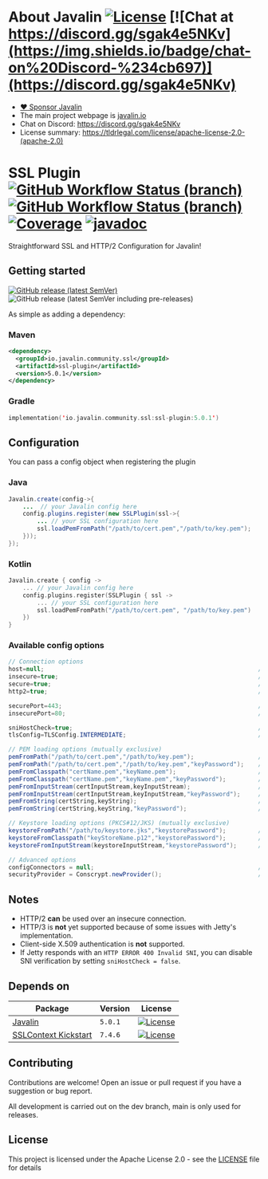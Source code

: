 # About Javalin [![License](https://img.shields.io/badge/License-Apache%202.0-blue.svg)](https://opensource.org/licenses/Apache-2.0) [![Chat at https://discord.gg/sgak4e5NKv](https://img.shields.io/badge/chat-on%20Discord-%234cb697)](https://discord.gg/sgak4e5NKv)

* [:heart: Sponsor Javalin](https://github.com/sponsors/tipsy)
* The main project webpage is [javalin.io](https://javalin.io)
* Chat on Discord: https://discord.gg/sgak4e5NKv
* License summary: https://tldrlegal.com/license/apache-license-2.0-(apache-2.0)

# SSL Plugin [![GitHub Workflow Status (branch)](https://img.shields.io/github/workflow/status/javalin/javalin-ssl/Test%20all%20JDKs%20on%20all%20OSes%20and%20Publish/main?label=main&logo=githubactions&logoColor=white)](https://github.com/javalin/javalin-ssl/actions?query=branch%3Amain) [![GitHub Workflow Status (branch)](https://img.shields.io/github/workflow/status/javalin/javalin-ssl/Test%20all%20JDKs%20on%20all%20OSes%20and%20Publish/dev?label=dev&logo=githubactions&logoColor=white)](https://github.com/javalin/javalin-ssl/actions?query=branch%3Adev) [![Coverage](https://codecov.io/gh/javalin/javalin-ssl/branch/dev/graphs/badge.svg)](https://app.codecov.io/gh/javalin/javalin-ssl) [![javadoc](https://javadoc.io/badge2/io.javalin.community.ssl/ssl-plugin/javadoc.svg)](https://javadoc.io/doc/io.javalin.community.ssl/ssl-plugin)

Straightforward SSL and HTTP/2 Configuration for Javalin!

## Getting started

[![GitHub release (latest SemVer)](https://img.shields.io/github/v/release/javalin/javalin-ssl?label=Latest%20Release)](https://github.com/javalin/javalin-ssl/releases) ![GitHub release (latest SemVer including pre-releases)](https://img.shields.io/github/v/release/javalin/javalin-ssl?include_prereleases&label=Latest%20Snapshot)

As simple as adding a dependency:
### Maven

```xml
<dependency>
  <groupId>io.javalin.community.ssl</groupId>
  <artifactId>ssl-plugin</artifactId>
  <version>5.0.1</version>
</dependency>
```
### Gradle

```kotlin
implementation('io.javalin.community.ssl:ssl-plugin:5.0.1')
```


## Configuration

You can pass a config object when registering the plugin

### Java

```java
Javalin.create(config->{
    ...  // your Javalin config here
    config.plugins.register(new SSLPlugin(ssl->{
        ... // your SSL configuration here
        ssl.loadPemFromPath("/path/to/cert.pem","/path/to/key.pem");
    }));
});
```

### Kotlin

```kotlin
Javalin.create { config ->
    ... // your Javalin config here
    config.plugins.register(SSLPlugin { ssl ->
        ... // your SSL configuration here
        ssl.loadPemFromPath("/path/to/cert.pem", "/path/to/key.pem")
    })
}
```

### Available config options

```java
// Connection options
host=null;                                                            // Host to bind to, by default it will bind to all interfaces.
insecure=true;                                                        // Toggle the default http (insecure) connector.
secure=true;                                                          // Toggle the default https (secure) connector.
http2=true;                                                           // Toggle HTTP/2 Support

securePort=443;                                                       // Port to use on the SSL (secure) connector.
insecurePort=80;                                                      // Port to use on the http (insecure) connector.

sniHostCheck=true;                                                    // Enable SNI hostname verification.
tlsConfig=TLSConfig.INTERMEDIATE;                                     // Set the TLS configuration. (by default it uses Mozilla's intermediate configuration)

// PEM loading options (mutually exclusive)
pemFromPath("/path/to/cert.pem","/path/to/key.pem");                  // load from the given paths.
pemFromPath("/path/to/cert.pem","/path/to/key.pem","keyPassword");    // load from the given paths with the given key password.
pemFromClasspath("certName.pem","keyName.pem");                       // load from the given paths in the classpath.
pemFromClasspath("certName.pem","keyName.pem","keyPassword");         // load from the given paths in the classpath with the given key password.
pemFromInputStream(certInputStream,keyInputStream);                   // load from the given input streams.
pemFromInputStream(certInputStream,keyInputStream,"keyPassword");     // load from the given input streams with the given key password.
pemFromString(certString,keyString);                                  // load from the given strings.
pemFromString(certString,keyString,"keyPassword");                    // load from the given strings with the given key password.

// Keystore loading options (PKCS#12/JKS) (mutually exclusive)
keystoreFromPath("/path/to/keystore.jks","keystorePassword");         // load the keystore from the given path
keystoreFromClasspath("keyStoreName.p12","keystorePassword");         // load the keystore from the given path in the classpath.
keystoreFromInputStream(keystoreInputStream,"keystorePassword");      // load the keystore from the given input stream.

// Advanced options
configConnectors = null;                                              // Consumer to configure the connectors.
securityProvider = Conscrypt.newProvider();                           // Set the security provider to use.
```

## Notes

- HTTP/2 **can** be used over an insecure connection.
- HTTP/3 is **not** yet supported because of some issues with Jetty's implementation.
- Client-side X.509 authentication is **not** supported.
- If Jetty responds with an `HTTP ERROR 400 Invalid SNI`, you can disable SNI verification by
  setting `sniHostCheck = false`.

## Depends on

| Package                                       | Version | License                                                                                                              |
|-----------------------------------------------|---------|----------------------------------------------------------------------------------------------------------------------|
| [Javalin](https://github.com/javalin/javalin) | `5.0.1` | [![License](https://img.shields.io/badge/License-Apache%202.0-blue.svg)](https://opensource.org/licenses/Apache-2.0) |
 | [SSLContext Kickstart](https://github.com/Hakky54/sslcontext-kickstart) | `7.4.6` | [![License](https://img.shields.io/badge/License-Apache%202.0-blue.svg)](https://opensource.org/licenses/Apache-2.0) |

## Contributing

Contributions are welcome! Open an issue or pull request if you have a suggestion or bug report.

All development is carried out on the dev branch, main is only used for releases.


## License

This project is licensed under the Apache License 2.0 - see the [LICENSE](LICENSE) file for details




